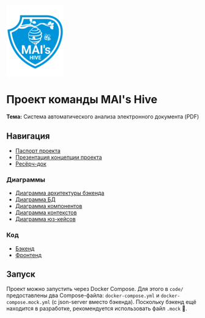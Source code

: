 <img width="150" src="docs/logo.png">

# Проект команды MAI's Hive

**Тема:** Система автоматического анализа электронного документа (PDF)

## Навигация

- [Паспорт проекта](docs/passport.pdf)
- [Презентация концепции проекта](docs/presentation.pdf)
- [Ресёрч-док](docs/research-doc.md)

### Диаграммы

- [Диаграмма архитектуры бэкенда](docs/diagram-backend.png)
- [Диаграмма БД](docs/diagram-database.png)
- [Диаграмма компонентов](docs/diagram-component.png)
- [Диаграмма контекстов](docs/diagram-context.jpg)
- [Диаграмма юз-кейсов](docs/diagram-use-cases.jpg)

### Код

- [Бэкенд](code/backend)
- [Фронтенд](code/frontend)

## Запуск

Проект можно запустить через Docker Compose. Для этого в `code/` предоставлены два Compose-файла: `docker-compose.yml` и `docker-compose.mock.yml` (с json-server вместо бэкенда). Поскольку бэкенд ещё находится в разработке, рекомендуется использовать файл `.mock` 🚀.